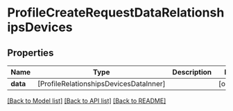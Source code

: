 # ProfileCreateRequestDataRelationshipsDevices

## Properties
Name | Type | Description | Notes
------------ | ------------- | ------------- | -------------
**data** | [ProfileRelationshipsDevicesDataInner] |  | [optional] 

[[Back to Model list]](../README.md#documentation-for-models) [[Back to API list]](../README.md#documentation-for-api-endpoints) [[Back to README]](../README.md)


